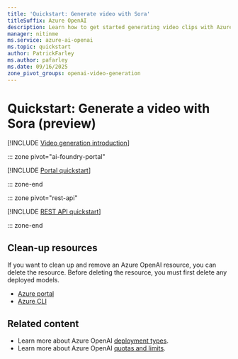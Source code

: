 ```yaml
---
title: 'Quickstart: Generate video with Sora'
titleSuffix: Azure OpenAI
description: Learn how to get started generating video clips with Azure OpenAI.
manager: nitinme
ms.service: azure-ai-openai
ms.topic: quickstart
author: PatrickFarley
ms.author: pafarley
ms.date: 09/16/2025
zone_pivot_groups: openai-video-generation
---
```


# Quickstart: Generate a video with Sora (preview)

[!INCLUDE [Video generation introduction](./includes/video-generation-intro.md)]

::: zone pivot="ai-foundry-portal"

[!INCLUDE [Portal quickstart](includes/video-generation-studio.md)]

::: zone-end

::: zone pivot="rest-api"


[!INCLUDE [REST API quickstart](includes/video-generation-rest.md)]

::: zone-end


## Clean-up resources

If you want to clean up and remove an Azure OpenAI resource, you can delete the resource. Before deleting the resource, you must first delete any deployed models.

- [Azure portal](../../ai-services/multi-service-resource.md?pivots=azportal#clean-up-resources)
- [Azure CLI](../../ai-services/multi-service-resource.md?pivots=azcli#clean-up-resources)

## Related content

* Learn more about Azure OpenAI [deployment types](../foundry-models/concepts/deployment-types.md).
* Learn more about Azure OpenAI [quotas and limits](quotas-limits.md).
